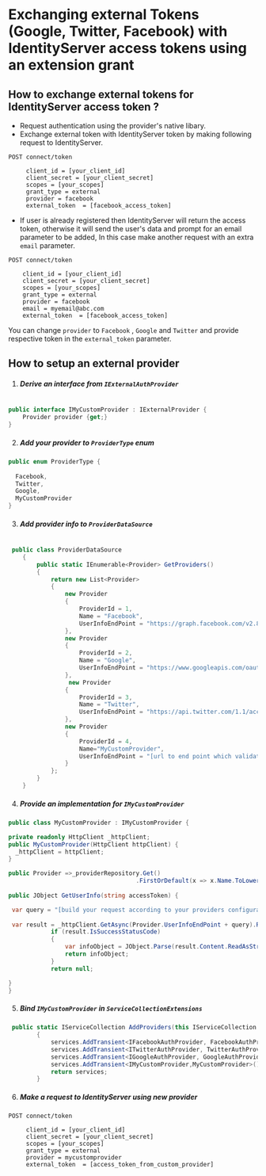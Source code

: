# Exchanging external Tokens (Google, Twitter, Facebook) with IdentityServer access tokens using an extension grant

## How to exchange external tokens for IdentityServer access token ?
* Request authentication using the provider's native libary.
* Exchange external token with IdentityServer token by making following request to IdentityServer.

```
POST connect/token
     
     client_id = [your_client_id]
     client_secret = [your_client_secret]
     scopes = [your_scopes]
     grant_type = external
     provider = facebook 
     external_token  = [facebook_access_token]
```
 * If user is already registered then IdentityServer will return the access token, otherwise it will send the user's data and prompt for an email parameter to be added, In this case make another request with an extra ```email``` parameter.
 
 ```
POST connect/token
     
     client_id = [your_client_id]
     client_secret = [your_client_secret]
     scopes = [your_scopes]
     grant_type = external
     provider = facebook 
     email = myemail@abc.com
     external_token  = [facebook_access_token]
```

You can change ```provider``` to ```Facebook``` , ```Google``` and ```Twitter``` and provide respective token in the ```external_token``` parameter.

## How to setup an external provider

1. ##### Derive an interface from ```IExternalAuthProvider```

```csharp

public interface IMyCustomProvider : IExternalProvider {
    Provider provider {get;}
}
```
2. ##### Add your provider to ```ProviderType``` enum

```csharp
public enum ProviderType {
  
  Facebook,
  Twitter,
  Google,
  MyCustomProvider
}
```
3. ##### Add provider info to ```ProviderDataSource```

```csharp

 public class ProviderDataSource
    {
        public static IEnumerable<Provider> GetProviders()
        {
            return new List<Provider>
            {
                new Provider
                {
                    ProviderId = 1,
                    Name = "Facebook",
                    UserInfoEndPoint = "https://graph.facebook.com/v2.8/me"
                },
                new Provider
                {
                    ProviderId = 2,
                    Name = "Google",
                    UserInfoEndPoint = "https://www.googleapis.com/oauth2/v2/userinfo"
                },
                 new Provider
                {
                    ProviderId = 3,
                    Name = "Twitter",
                    UserInfoEndPoint = "https://api.twitter.com/1.1/account/verify_credentials.json"
                },
                new Provider 
                {
                    ProviderId = 4,
                    Name="MyCustomProvider",
                    UserInfoEndPoint = "[url to end point which validates the token and returns user data]"
                }
            };
        }
    }

```

4. ##### Provide an implementation for ```IMyCustomProvider```

```csharp
public class MyCustomProvider : IMyCustomProvider {

private readonly HttpClient _httpClient;
public MyCustomProvider(HttpClient httpClient) {
  _httpClient = httpClient;
}

public Provider =>_providerRepository.Get()
                                    .FirstOrDefault(x => x.Name.ToLower() == ProviderType.MyCustomProvider.ToString().ToLower());
                                    
public JObject GetUserInfo(string accessToken) {

 var query = "[build your request according to your providers configuration]";
 
 var result = _httpClient.GetAsync(Provider.UserInfoEndPoint + query).Result;
            if (result.IsSuccessStatusCode)
            {
                var infoObject = JObject.Parse(result.Content.ReadAsStringAsync().Result);
                return infoObject;
            }
            return null;

}
}
```
5. ##### Bind ```IMyCustomProvider``` in ```ServiceCollectionExtensions```

```csharp
 public static IServiceCollection AddProviders(this IServiceCollection services)
        {
            services.AddTransient<IFacebookAuthProvider, FacebookAuthProvider>();
            services.AddTransient<ITwitterAuthProvider, TwitterAuthProvider>();
            services.AddTransient<IGoogleAuthProvider, GoogleAuthProvider>();
            services.AddTransient<IMyCustomProvider,MyCustomProvider>();
            return services;
        }
```
6. ##### Make a request to IdentityServer using new provider

```
POST connect/token
     
     client_id = [your_client_id]
     client_secret = [your_client_secret]
     scopes = [your_scopes]
     grant_type = external
     provider = mycustomprovider 
     external_token  = [access_token_from_custom_provider]
```
